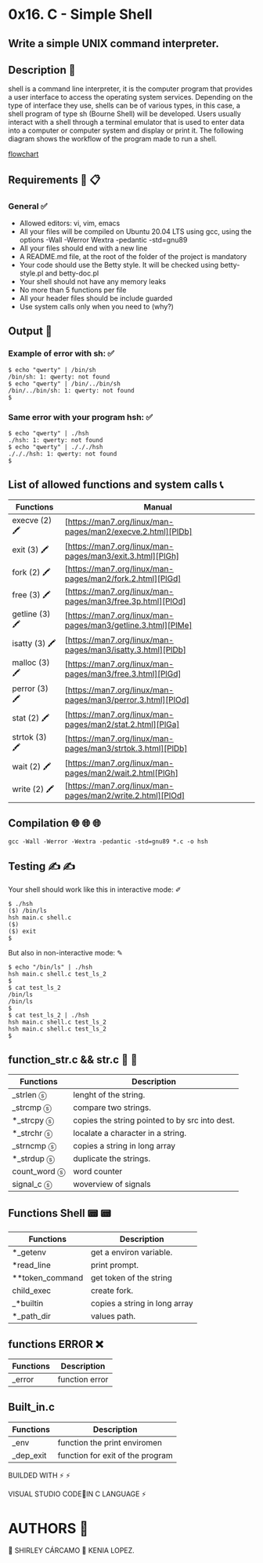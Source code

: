 # 0x16. C - Simple Shell
## Write a simple UNIX command interpreter.

## Description  📑

shell is a command line interpreter, it is the computer program that provides a user interface to access the operating system services. Depending on the type of interface they use, shells can be of various types, in this case, a shell program of type sh (Bourne Shell) will be developed. Users usually interact with a shell through a terminal emulator that is used to enter data into a computer or computer system and display or print it.  The following diagram shows the workflow of the program made to run a shell.

[flowchart](https://github.com/kenialo19/simple_shell/blob/main/Shell%20diagram.png)

## Requirements  📢  📋

### General ✅
- Allowed editors: vi, vim, emacs
- All your files will be compiled on Ubuntu 20.04 LTS using gcc, using the options -Wall -Werror
  Wextra -pedantic -std=gnu89
 - All your files should end with a new line
- A README.md file, at the root of the folder of the project is mandatory
- Your code should use the Betty style. It will be checked using betty-style.pl and betty-doc.pl
- Your shell should not have any memory leaks
- No more than 5 functions per file
- All your header files should be include guarded
- Use system calls only when you need to (why?)

 ## Output  📮

 ### Example of error with sh: ✅
 ```
$ echo "qwerty" | /bin/sh
/bin/sh: 1: qwerty: not found
$ echo "qwerty" | /bin/../bin/sh
/bin/../bin/sh: 1: qwerty: not found
$
```
### Same error with your program hsh: ✅
```
$ echo "qwerty" | ./hsh
./hsh: 1: qwerty: not found
$ echo "qwerty" | ./././hsh
./././hsh: 1: qwerty: not found
$
```
## List of allowed functions and system calls  📞
| Functions | Manual |
| ------ | ------ |
| execve (2)  🖍 | [https://man7.org/linux/man-pages/man2/execve.2.html][PlDb] |
| exit (3)  🖍 | [https://man7.org/linux/man-pages/man3/exit.3.html][PlGh] |
| fork (2)  🖍 | [https://man7.org/linux/man-pages/man2/fork.2.html][PlGd] |
| free (3)  🖍 | [https://man7.org/linux/man-pages/man3/free.3p.html][PlOd] |
| getline (3)  🖍 | [https://man7.org/linux/man-pages/man3/getline.3.html][PlMe] |
| isatty (3)  🖍 | [https://man7.org/linux/man-pages/man3/isatty.3.html][PlDb] |
| malloc (3)  🖍 | [https://man7.org/linux/man-pages/man3/free.3.html][PlGd] |
| perror (3)  🖍 | [https://man7.org/linux/man-pages/man3/perror.3.html][PlOd] |
| stat (2)  🖍 | [https://man7.org/linux/man-pages/man2/stat.2.html][PlGa] |
| strtok (3)  🖍 | [https://man7.org/linux/man-pages/man3/strtok.3.html][PlDb] |
| wait (2)  🖍 | [https://man7.org/linux/man-pages/man2/wait.2.html[PlGh] |
| write (2)  🖍 | [https://man7.org/linux/man-pages/man2/write.2.html][PlOd] |

## Compilation  🌐  🌐  🌐
```
gcc -Wall -Werror -Wextra -pedantic -std=gnu89 *.c -o hsh
```


## Testing ✍  ✍
Your shell should work like this in interactive mode: ✐
```
$ ./hsh
($) /bin/ls
hsh main.c shell.c
($)
($) exit
$
```
But also in non-interactive mode: ✎
```
$ echo "/bin/ls" | ./hsh
hsh main.c shell.c test_ls_2
$
$ cat test_ls_2
/bin/ls
/bin/ls
$
$ cat test_ls_2 | ./hsh
hsh main.c shell.c test_ls_2
hsh main.c shell.c test_ls_2
$
```

## function_str.c && str.c   🔴  🔴

| Functions | Description |
| ------ | ------ |
| _strlen ⓢ | lenght of the string. |
| _strcmp ⓢ | compare two strings. |
| *_strcpy ⓢ | copies the string pointed to by src into dest. |
| *_strchr ⓢ  | localate a character in a string. |
| _strncmp ⓢ | copies a string in long array |
| *_strdup ⓢ | duplicate the strings. |
| count_word ⓢ | word counter |
| signal_c ⓢ | woverview of signals|

## Functions Shell   📟  📟
 Functions | Description |
| ------ | ------ |
| *_getenv | get a environ variable. |
| *read_line | print prompt. |
| **token_command | get token of the string |
| child_exec | create fork. |
| _*builtin | copies a string in long array |
|  *_path_dir | values path. |

## functions ERROR ❌
 Functions | Description |
| ------ | ------ |
| _error | function error |

## Built_in.c
 Functions | Description |
| ------ | ------ |
| _env  | function the print enviromen |
| _dep_exit | function for exit of the program |


BUILDED WITH ⚡ ⚡

VISUAL STUDIO CODE🔵IN C LANGUAGE ⚡

# AUTHORS   🙇


 🙇   SHIRLEY CÁRCAMO
  🙇   KENIA LOPEZ.
